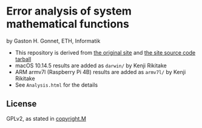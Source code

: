 # Error analysis of system mathematical functions

by Gaston H. Gonnet, ETH, Informatik

* This repository is derived from [the original site](http://www-oldurls.inf.ethz.ch/personal/gonnet/FPAccuracy/Analysis.html) and [the site source code tarball](http://www-oldurls.inf.ethz.ch/personal/gonnet/FPAccuracy/all.tar.Z)
* macOS 10.14.5 results are added as `darwin/` by Kenji Rikitake
* ARM armv7l (Raspberry Pi 4B) results are added as `armv7l/` by Kenji Rikitake
* See `Analysis.html` for the details

## License

GPLv2, as stated in [copyright.M](copyright.M)
